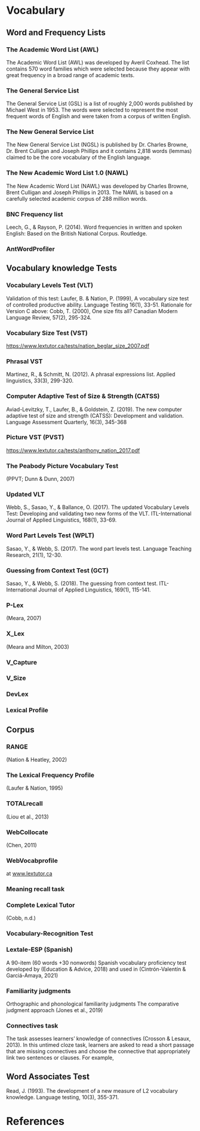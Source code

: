 # Vocabulary

## Word and Frequency Lists

### The Academic Word List (AWL)

The Academic Word List (AWL) was developed by Averil Coxhead. The list contains 570 word families which were selected because they appear with great frequency in a broad range of academic texts.

### The General Service List

The General Service List (GSL) is a list of roughly 2,000 words published by Michael West in 1953. The words were selected to represent the most frequent words of English and were taken from a corpus of written English.

### The New General Service List

The New General Service List (NGSL) is published by Dr. Charles Browne, Dr. Brent Culligan and Joseph Phillips and it contains 2,818 words (lemmas) claimed to be the core vocabulary of the English language.

### The New Academic Word List 1.0 (NAWL)

The New Academic Word List (NAWL) was developed by Charles Browne, Brent Culligan and Joseph Phillips in 2013. The NAWL is based on a carefully selected academic corpus of 288 million words.

### BNC Frequency list

Leech, G., & Rayson, P. (2014). Word frequencies in written and spoken English: Based on the British National Corpus. Routledge.

### AntWordProfiler

## Vocabulary knowledge Tests

### Vocabulary Levels Test (VLT)

Validation of this test: Laufer, B. & Nation, P. (1999), A vocabulary size test of controlled productive ability. Language Testing 16(1), 33-51.
Rationale for Version C above: Cobb, T. (2000), One size fits all? Canadian Modern Language Review, 57(2), 295-324.

### Vocabulary Size Test (VST)

https://www.lextutor.ca/tests/nation_beglar_size_2007.pdf

### Phrasal VST

Martinez, R., & Schmitt, N. (2012). A phrasal expressions list. Applied linguistics, 33(3), 299-320.

### Computer Adaptive Test of Size & Strength (CATSS)

Aviad-Levitzky, T., Laufer, B., & Goldstein, Z. (2019). The new computer adaptive test of size and strength (CATSS): Development and validation. Language Assessment Quarterly, 16(3), 345-368

### Picture VST (PVST)

https://www.lextutor.ca/tests/anthony_nation_2017.pdf

### The Peabody Picture Vocabulary Test

(PPVT; Dunn & Dunn, 2007)

### Updated VLT

Webb, S., Sasao, Y., & Ballance, O. (2017). The updated Vocabulary Levels Test: Developing and validating two new forms of the VLT. ITL-International Journal of Applied Linguistics, 168(1), 33-69.

### Word Part Levels Test (WPLT)

Sasao, Y., & Webb, S. (2017). The word part levels test. Language Teaching Research, 21(1), 12-30.

### Guessing from Context Test (GCT)

Sasao, Y., & Webb, S. (2018). The guessing from context test. ITL-International Journal of Applied Linguistics, 169(1), 115-141.

### P-Lex

(Meara, 2007)

### X_Lex

(Meara and Milton, 2003)

### V_Capture

### V_Size

### DevLex

### Lexical Profile

## Corpus

### RANGE

(Nation & Heatley, 2002)

### The Lexical Frequency Profile

(Laufer & Nation, 1995)

### TOTALrecall

(Liou et al., 2013)

### WebCollocate

(Chen, 2011)

### WebVocabprofile

at www.lextutor.ca

### Meaning recall task

### Complete Lexical Tutor

(Cobb, n.d.)

### Vocabulary-Recognition Test

### Lextale-ESP (Spanish)

A 90-item (60 words +30 nonwords) Spanish vocabulary proficiency test developed by (Education & Advice, 2018) and used in (Cintrón-Valentín & Garciá-Amaya, 2021)

### Familiarity judgments

Orthographic and phonological familiarity judgments
The comparative judgment approach (Jones et al., 2019)

### Connectives task

The task assesses learners’ knowledge of connectives (Crosson & Lesaux, 2013). In this untimed cloze task, learners are asked to read a short passage that are missing connectives and choose the connective that appropriately link two sentences or clauses. For example,

## Word Associates Test

Read, J. (1993). The development of a new measure of L2 vocabulary knowledge. Language testing, 10(3), 355-371.

# References
